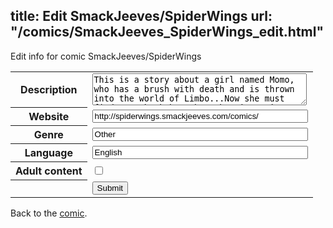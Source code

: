 title: Edit SmackJeeves/SpiderWings
url: "/comics/SmackJeeves_SpiderWings_edit.html"
---
Edit info for comic SmackJeeves/SpiderWings

<form name="comic" action="http://gaepostmail.appspot.com/comic/" method="post">
<table class="comicinfo">
<tr>
<th>Description</th><td><textarea name="description" cols="40" rows="3">This is a story about a girl named Momo, who has a brush with death and is thrown into the world of Limbo...Now she must find away back home but that is easier said than done. Updated: Thursdays Rated-pg-13 Now updating chapter 5</textarea></td>
</tr>
<tr>
<th>Website</th><td><input type="text" name="url" value="http://spiderwings.smackjeeves.com/comics/" size="40"/></td>
</tr>
<tr>
<th>Genre</th><td><input type="text" name="genre" value="Other" size="40"/></td>
</tr>
<tr>
<th>Language</th><td><input type="text" name="language" value="English" size="40"/></td>
</tr>
<tr>
<th>Adult content</th><td><input type="checkbox" name="adult" value="adult" /></td>
</tr>
<tr>
<th></th><td>
<input type="hidden" name="comic" value="SmackJeeves_SpiderWings" />
<input type="submit" name="submit" value="Submit" />
</td>
</tr>
</table>
</form>

Back to the [comic](SmackJeeves_SpiderWings.html).
